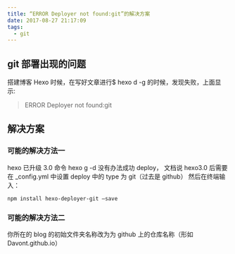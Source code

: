 ```yaml
---
title: “ERROR Deployer not found:git”的解决方案
date: 2017-08-27 21:17:09
tags:
  - git
---
```


## git 部署出现的问题

搭建博客 Hexo 时候，在写好文章进行\$ hexo d -g 的时候，发现失败，上面显示:

> ERROR Deployer not found:git

## 解决方案

### 可能的解决方法一

hexo 已升级 3.0
命令 hexo g -d 没有办法成功 deploy，
文档说 hexo3.0 后需要在 \_config.yml 中设置 deploy 中的 type 为 git（过去是 github）
然后在终端输入：

```
npm install hexo-deployer-git –save
```

### 可能的解决方法二

你所在的 blog 的初始文件夹名称改为为 github 上的仓库名称（形如 Davont.github.io）
